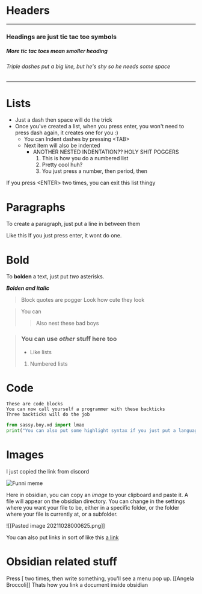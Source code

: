 # Headers
---

### Headings are just tic tac toe symbols
##### More tic tac toes mean smoller heading
###### Triple dashes put a big line, but he's shy so he needs some space
---

# Lists
- Just a dash then space will do the trick
- Once you've created a list, when you press enter, you won't need to press dash again, it creates  one for you :)
	- You can Indent dashes by pressing \<TAB\> 
	- Next item will also be indented
		- ANOTHER NESTED INDENTATION?? HOLY SHIT POGGERS
			1. This is how you do a numbered list
			2. Pretty cool huh?
			3. You just press a number, then period, then 

If you press \<ENTER> two times, you can exit this list thingy

# Paragraphs
To create a paragraph, just put a line in between them

Like this
If you just press enter, it wont do one.

# Bold
To **bolden** a text, just put *two* asterisks.

***Bolden and italic***

>Block quotes are pogger
>Look how cute they look

>You can
>>Also nest these bad boys

> ### You can use *other* stuff **here too**
> - Like lists
> 1. Numbered lists

# Code
```
These are code blocks
You can now call yourself a programmer with these backticks
Three backticks will do the job
```

```python
from sassy.boy.xd import lmao
print("You can also put some highlight syntax if you just put a language after the first three backticks")
```

# Images
I just copied the link from discord

![Funni meme](https://media.discordapp.net/attachments/722432855057104908/902757468453613588/248357784_10158005046377471_1152687587498347223_n.png)

Here in obsidian, you can copy an *image* to your clipboard and paste it. A file will appear on the obsidian directory. You can change in the settings where you want your file to be, either in a specific folder, or the folder where your file is currently at, or a subfolder.

![[Pasted image 20211028000625.png]]

You can also put links in sort of like this  [a link](https://www.google.com)

# Obsidian related stuff

Press \[ two times, then write something, you'll see a menu pop up. [[Angela Broccoli]] Thats how you link a document inside obsidian

